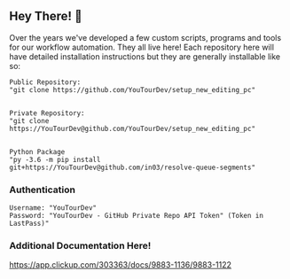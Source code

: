 ## Hey There! 👋

Over the years we've developed a few custom scripts, programs and tools for our workflow automation.
They all live here! Each repository here will have detailed installation instructions but they are generally installable like so:

```
Public Repository:
"git clone https://github.com/YouTourDev/setup_new_editing_pc"


Private Repository:
"git clone https://YouTourDev@github.com/YouTourDev/setup_new_editing_pc"


Python Package
"py -3.6 -m pip install git+https://YouTourDev@github.com/in03/resolve-queue-segments"
```

### Authentication
```
Username: "YouTourDev"
Password: "YouTourDev - GitHub Private Repo API Token" (Token in LastPass)"
```

### Additional Documentation Here!
https://app.clickup.com/303363/docs/9883-1136/9883-1122

